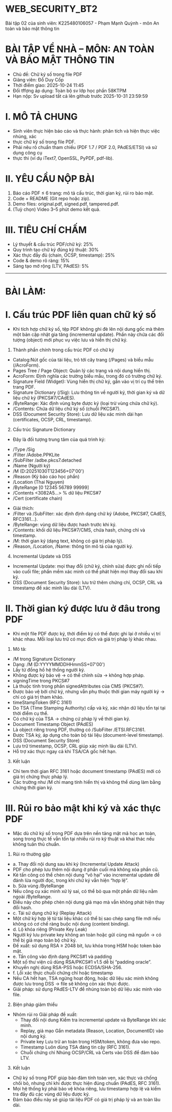 # WEB_SECURITY_BT2
Bài tập 02 của sinh viên: K225480106057 - Phạm Mạnh Quỳnh - môn An toàn và bảo mật thông tin
# BÀI TẬP VỀ NHÀ – MÔN: AN TOÀN VÀ BẢO MẬT THÔNG TIN
- Chủ đề: Chữ ký số trong file PDF
- Giảng viên: Đỗ Duy Cốp
- Thời điểm giao: 2025-10-24 11:45
- Đối tffợng áp dụng: Toàn bộ sv lớp học phần 58KTPM
- Hạn nộp: Sv upload tất cả lên github trước 2025-10-31 23:59:59
# I. MÔ TẢ CHUNG
- Sinh viên thực hiện báo cáo và thực hành: phân tích và hiện thực việc nhúng, xác
- thực chữ ký số trong file PDF.
- Phải nêu rõ chuẩn tham chiếu (PDF 1.7 / PDF 2.0, PAdES/ETSI) và sử dụng công cụ
- thực thi (ví dụ iText7, OpenSSL, PyPDF, pdf-lib).
# II. YÊU CẦU NỘP BÀI
1. Báo cáo PDF ≤ 6 trang: mô tả cấu trúc, thời gian ký, rủi ro bảo mật.
2. Code + README (Git repo hoặc zip).
3. Demo files: original.pdf, signed.pdf, tampered.pdf.
4. (Tuỳ chọn) Video 3–5 phút demo kết quả.
# III. TIÊU CHÍ CHẤM
- Lý thuyết & cấu trúc PDF/chữ ký: 25%
- Quy trình tạo chữ ký đúng kỹ thuật: 30%
- Xác thực đầy đủ (chain, OCSP, timestamp): 25%
- Code & demo rõ ràng: 15%
- Sáng tạo mở rộng (LTV, PAdES): 5%
-------------------------------------------------------------------------------------------
# BÀI LÀM:
# I. Cấu trúc PDF liên quan chữ ký số
- Khi tích hợp chữ ký số, tệp PDF không ghi đè lên nội dung gốc mà thêm một bản cập
nhật gia tăng (incremental update). Phần này chứa các đối tượng (object) mới phục vụ việc
lưu và hiển thị chữ ký.
1. Thành phần chính trong cấu trúc PDF có chữ ký
- Catalog:Nút gốc của tài liệu, trỏ tới cây trang (/Pages) và biểu mẫu
(/AcroForm).
- Pages Tree / Page Object: Quản lý các trang và nội dung hiển thị.
- AcroForm: Định nghĩa các trường biểu mẫu, trong đó có trường chữ ký.
- Signature Field (Widget): Vùng hiển thị chữ ký, gắn vào vị trí cụ thể trên trang PDF.
- Signature Dictionary (/Sig): Lưu thông tin về người ký, thời gian ký và dữ liệu chữ ký
(PKCS#7/CAdES).
- /ByteRange: Xác định vùng byte được ký (loại trừ vùng chứa chữ ký).
- /Contents: Chứa dữ liệu chữ ký số (chuỗi PKCS#7).
- DSS (Document Security Store): Lưu dữ liệu xác minh dài hạn (certificates, OCSP, CRL, timestamp).
2. Cấu trúc Signature Dictionary
- Đây là đối tượng trung tâm của quá trình ký:
 + /Type /Sig
 + /Filter /Adobe.PPKLite
 + /SubFilter /adbe.pkcs7.detached
 + /Name (Người ký)
 + /M (D:20251030T123456+07'00')
 + /Reason (Ký báo cáo học phần)
 + /Location (Thai Nguyen)
 + /ByteRange [0 12345 56789 99999]
 + /Contents <3082A5...> % dữ liệu PKCS#7
 + /Cert (certificate chain)
- Giải thích:
- /Filter và /SubFilter: xác định định dạng chữ ký (Adobe, PKCS#7, CAdES,
RFC3161…).
- /ByteRange: vùng dữ liệu được hash trước khi ký.
- /Contents: khối dữ liệu PKCS#7/CMS, chứa hash, chứng chỉ và timestamp.
- /M: thời gian ký (dạng text, không có giá trị pháp lý).
- /Reason, /Location, /Name: thông tin mô tả của người ký.
4. Incremental Update và DSS
- Incremental Update: mọi thay đổi (chữ ký, chỉnh sửa) được ghi nối tiếp vào cuối file;
phần mềm xác minh có thể phát hiện mọi thay đổi sau khi ký.
- DSS (Document Security Store): lưu trữ thêm chứng chỉ, OCSP, CRL và timestamp
để xác minh lâu dài (LTV).

# II. Thời gian ký được lưu ở đâu trong PDF
- Khi một file PDF được ký, thời điểm ký có thể được ghi lại ở nhiều vị trí khác nhau.
Mỗi loại lưu trữ có mục đích và giá trị pháp lý khác nhau.
1. Mô tả: 
- /M trong Signature Dictionary
- Dạng: /M (D:YYYYMMDDHHmmSS+07'00')
- Lấy từ đồng hồ hệ thống người ký.
- Không được ký bảo vệ → có thể chỉnh sửa → không hợp pháp.
- signingTime trong PKCS#7
- Là thuộc tính trong phần signedAttributes của CMS (PKCS#7).
- Được bảo vệ bởi chữ ký, nhưng vẫn phụ thuộc thời gian máy người ký → chỉ có giá trị
tham khảo.
- timeStampToken (RFC 3161)
- Do TSA (Time Stamping Authority) cấp và ký, xác nhận dữ liệu tồn tại tại thời điểm
cụ thể.
- Có chữ ký của TSA → chứng cứ pháp lý về thời gian ký.
- Document Timestamp Object (PAdES)
- Là object riêng trong PDF, thường có /SubFilter /ETSI.RFC3161.
- Được TSA ký, áp dụng cho toàn bộ tài liệu (document-level timestamp).
- DSS (Document Security Store)
- Lưu trữ timestamp, OCSP, CRL giúp xác minh lâu dài (LTV).
- Hỗ trợ xác thực ngay cả khi TSA/CA gốc hết hạn.
3. Kết luận
- Chỉ tem thời gian RFC 3161 hoặc document timestamp (PAdES) mới có giá trị chứng thực
pháp lý.
- Các trường như /M chỉ mang tính hiển thị và không thể dùng làm bằng chứng thời gian ký.
# III. Rủi ro bảo mật khi ký và xác thực PDF
- Mặc dù chữ ký số trong PDF dựa trên nền tảng mật mã học an toàn, song trong thực tế vẫn
tồn tại nhiều rủi ro kỹ thuật và khai thác nếu không tuân thủ chuẩn.
1. Rủi ro thường gặp
- a. Thay đổi nội dung sau khi ký (Incremental Update Attack)
- PDF cho phép lưu thêm nội dung ở phần cuối mà không xóa phần cũ.
- Kẻ tấn công có thể chèn nội dung “vô hại” vào incremental update để đánh lừa người
đọc, trong khi chữ ký vẫn hiện “hợp lệ”.
- b. Sửa vùng /ByteRange
- Nếu công cụ xác minh xử lý sai, có thể bỏ qua một phần dữ liệu nằm ngoài
/ByteRange.
- Điều này cho phép chèn nội dung giả mạo mà vẫn không phát hiện thay đổi hash.
- c. Tái sử dụng chữ ký (Replay Attack)
- Một chữ ký hợp lệ từ tài liệu khác có thể bị sao chép sang file mới nếu không có cơ
chế ràng buộc nội dung (content binding).
- d. Lộ khóa riêng (Private Key Leak)
- Người ký lưu private key không an toàn hoặc gửi cùng mã nguồn → có thể bị giả mạo
toàn bộ chữ ký.
- Đề xuất: sử dụng RSA ≥ 2048 bit, lưu khóa trong HSM hoặc token bảo mật.
- e. Tấn công vào định dạng PKCS#1 và padding
- Một số thư viện cũ dùng RSA/PKCS#1 v1.5 dễ bị “padding oracle”.
- Khuyến nghị dùng RSA-PSS hoặc ECDSA/SHA-256.
- f. Lỗi xác thực chuỗi chứng chỉ hoặc timestamp
- Nếu CA hết hạn, TSA ngừng hoạt động, hoặc dữ liệu xác minh không được lưu trong
DSS → file sẽ không còn xác thực được.
- Giải pháp: sử dụng PAdES-LTV để nhúng toàn bộ dữ liệu xác minh vào file.
2. Biện pháp giảm thiểu
- Nhóm rủi ro Giải pháp đề xuất:
  + Thay đổi nội dung Kiểm tra incremental update và ByteRange khi xác minh.
  + Replay, giả mạo Gắn metadata (Reason, Location, DocumentID) vào nội dung ký.
  + Private key Lưu trữ an toàn trong HSM/token, không đưa vào repo.
  + Timestamp Luôn dùng TSA đáng tin cậy (RFC 3161).
  + Chuỗi chứng chỉ Nhúng OCSP/CRL và Certs vào DSS để đảm bảo LTV.
3. Kết luận
- Chữ ký số trong PDF giúp bảo đảm tính toàn vẹn, xác thực và chống chối bỏ, nhưng
chỉ khi được thực hiện đúng chuẩn (PAdES, RFC 3161).
- Mọi hệ thống ký phải bảo vệ khóa riêng, lưu timestamp hợp lệ và kiểm tra đầy đủ các
vùng dữ liệu được ký.
- Đảm bảo điều này sẽ giúp tài liệu PDF có giá trị pháp lý và an toàn lâu dài.
